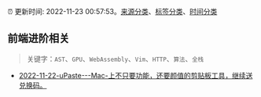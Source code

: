 :alarm_clock: 更新时间: 2022-11-23 00:57:53。[来源分类](../README.md)、[标签分类](../TAGS.md)、[时间分类](../TIMELINE.md)

## 前端进阶相关


> 关键字：`AST`、`GPU`、`WebAssembly`、`Vim`、`HTTP`、`算法`、`全栈`



- [2022-11-22-uPaste---Mac-上不只要功能，还要颜值的剪贴板工具，继续送兑换码。](https://www.v2ex.com/t/897188) 